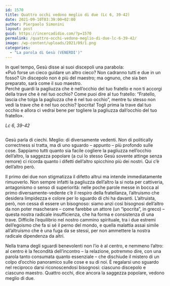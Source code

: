 ```yaml
---
id: 1570
title: Quattro occhi vedono meglio di due (Lc 6, 39-42)
date: 2021-09-10T03:39:00+02:00
author: Pierpaolo Simonini
layout: post
guid: https://incercadidio.com/?p=1570
permalink: /quattro-occhi-vedono-meglio-di-due-lc-6-39-42/
image: /wp-content/uploads/2021/09/1.png
categories:
  - "La parola di Gesù (VENERDI')"
---
```

In quel tempo, Gesù disse ai suoi discepoli una parabola:  
«Può forse un cieco guidare un altro cieco? Non cadranno tutti e due in un fosso? Un discepolo non è più del maestro; ma ognuno, che sia ben preparato, sarà come il suo maestro.  
Perché guardi la pagliuzza che è nell&#8217;occhio del tuo fratello e non ti accorgi della trave che è nel tuo occhio? Come puoi dire al tuo fratello: &#8220;Fratello, lascia che tolga la pagliuzza che è nel tuo occhio&#8221;, mentre tu stesso non vedi la trave che è nel tuo occhio? Ipocrita! Togli prima la trave dal tuo occhio e allora ci vedrai bene per togliere la pagliuzza dall&#8217;occhio del tuo fratello».

<p class="has-text-align-right">
  <em>Lc 6, 39-42</em>
</p>

<div class="wp-block-image">
  <figure class="aligncenter size-large"><img src="https://incercadidio.com/wp-content/uploads/2021/09/2.png" alt="" class="wp-image-1571" srcset="https://incercadidio.com/wp-content/uploads/2021/09/2.png 577w, https://incercadidio.com/wp-content/uploads/2021/09/2-300x212.png 300w" sizes="(max-width: 577px) 100vw, 577px" /></figure>
</div>

Gesù parla di ciechi. Meglio: di diversamente vedenti. Non di politically correctness si tratta, ma di uno sguardo – appunto – più profondo sulle cose. Sappiamo tutti quanto sia facile cogliere la pagliuzza nell’occhio dell’altro, la saggezza popolare (a cui lo stesso Gesù sovente attinge senza remore) ci ricorda quanto i difetti dell’altro spicchino più dei nostri. Qui c’è dell’altro però.

Il primo dei due non stigmatizza il difetto altrui ma intende immediatamente rimuoverlo. Non sempre infatti la pagliuzza dell’altro la si nota per cattiveria, antagonismo o senso di superiorità: nelle poche parole messe in bocca al primo diversamente-vedente c’è il respiro della fratellanza, l’altruismo che desidera limpidezza e colore per lo sguardo di chi ha davanti. L’altruista, però, non cessa di essere un bisognoso: siamo anzi così bisognosi dell’altro da non poter mascherare – come farebbe un attore (un “ipocrita”, in greco) &#8211; questa nostra radicale insufficienza, che ha forma e consistenza di una trave. Difficile l’equilibrio nel nostro cammino spirituale, tra i due estremi dell’egoismo che fa si sé il perno del mondo, e quella malattia assai simile all’altruismo che è una fuga da se stessi, per non ammettere la nostra radicale dipendenza da altri.

Nella trama degli sguardi benevolenti non l’io è al centro, e nemmeno l’altro: al centro è la fecondità dell’incontro – la relazione, potremmo dire, con una parola tanto consumata quanto essenziale – che dischiude il mistero di un colpo d’occhio panoramico sulle cose e su di noi. È regalarsi uno sguardo nel reciproco darsi riconoscendosi bisognosi: ciascuno discepolo e ciascuno maestro. Quattro occhi, dice ancora la saggezza popolare, vedono meglio di due.
